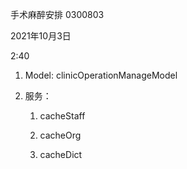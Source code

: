 手术麻醉安排 0300803

2021年10月3日

2:40

1.  Model: clinicOperationManageModel

2.  服务：

    1.  cacheStaff

    2.  cacheOrg

    3.  cacheDict
